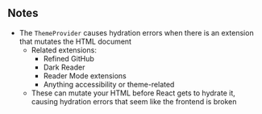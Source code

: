 ## Notes
- The `ThemeProvider` causes hydration errors when there is an extension that mutates the HTML document
  - Related extensions:
    - Refined GitHub
    - Dark Reader
    - Reader Mode extensions
    - Anything accessibility or theme-related
  - These can mutate your HTML before React gets to hydrate it, causing hydration errors that seem like the frontend is broken